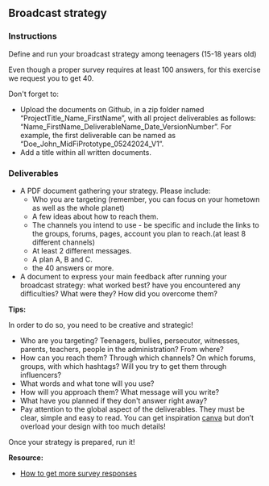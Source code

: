 ## Broadcast strategy

### Instructions

Define and run your broadcast strategy among teenagers (15-18 years old)

Even though a proper survey requires at least 100 answers, for this exercise we request you to get 40.

Don't forget to:

- Upload the documents on Github, in a zip folder named “ProjectTitle_Name_FirstName”, with all project deliverables as follows: “Name_FirstName_DeliverableName_Date_VersionNumber”. For example, the first deliverable can be named as “Doe_John_MidFiPrototype_05242024_V1”.
- Add a title within all written documents.

### Deliverables

- A PDF document gathering your strategy.
Please include:
  - Who you are targeting (remember, you can focus on your hometown as well as the whole planet)
  - A few ideas about how to reach them.
  - The channels you intend to use - be specific and include the links to the groups, forums, pages, account you plan to reach.(at least 8 different channels)
  - At least 2 different messages.
  - A plan A, B and C.
  - the 40 answers or more.
- A document to express your main feedback after running your broadcast strategy: what worked best? have you encountered any difficulties? What were they? How did you overcome them?

**Tips:**

In order to do so, you need to be creative and strategic!

- Who are you targeting? Teenagers, bullies, persecutor, witnesses, parents, teachers, people in the administration? From where?
- How can you reach them? Through which channels? On which forums, groups, with which hashtags? Will you try to get them through influencers?
- What words and what tone will you use?
- How will you approach them? What message will you write?
- What have you planned if they don't answer right away?
- Pay attention to the global aspect of the deliverables. They must be clear, simple and easy to read. You can get inspiration [canva](https://www.canva.com/) but don’t overload your design with too much details!

Once your strategy is prepared, run it!

**Resource:**

- [How to get more survey responses](https://rafflepress.com/how-to-get-more-survey-responses/)
